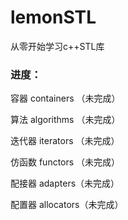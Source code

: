 # lemonSTL
从零开始学习c++STL库

### 进度：
容器 containers （未完成）

算法 algorithms （未完成）

迭代器 iterators （未完成）

仿函数 functors （未完成）

配接器 adapters（未完成）

配置器 allocators（未完成）
